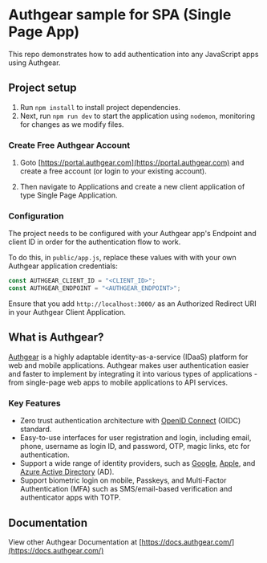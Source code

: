 # Authgear sample for SPA (Single Page App)

This repo demonstrates how to add authentication into any JavaScript apps using Authgear.

## Project setup

1. Run `npm install` to install project dependencies. 
2. Next, run `npm run dev` to start the application using `nodemon`, monitoring for changes as we modify files.

### Create Free Authgear Account
1. Goto [https://portal.authgear.com](https://portal.authgear.com) and create a free account (or login to your existing account).

2. Then navigate to Applications and create a new client application of type Single Page Application.

### Configuration

The project needs to be configured with your Authgear app's Endpoint and client ID in order for the authentication flow to work.

To do this, in `public/app.js`, replace these values with with your own Authgear application credentials:

```javascript
const AUTHGEAR_CLIENT_ID = "<CLIENT_ID>";
const AUTHGEAR_ENDPOINT = "<AUTHGEAR_ENDPOINT>";
```

Ensure that you add `http://localhost:3000/` as an Authorized Redirect URI in your Authgear Client Application.

## What is Authgear?

[Authgear](https://www.authgear.com/) is a highly adaptable identity-as-a-service (IDaaS) platform for web and mobile applications.
Authgear makes user authentication easier and faster to implement by integrating it into various types of applications - from single-page web apps to mobile applications to API services.

### Key Features

- Zero trust authentication architecture with [OpenID Connect](https://openid.net/developers/how-connect-works/) (OIDC) standard.
- Easy-to-use interfaces for user registration and login, including email, phone, username as login ID, and password, OTP, magic links, etc for authentication.
- Support a wide range of identity providers, such as [Google](https://developers.google.com/identity), [Apple](https://support.apple.com/en-gb/guide/deployment/depa64848f3a/web), and [Azure Active Directory](https://azure.microsoft.com/en-gb/products/active-directory/) (AD).
- Support biometric login on mobile, Passkeys, and Multi-Factor Authentication (MFA) such as SMS/email-based verification and authenticator apps with TOTP.

## Documentation

View other Authgear Documentation at [https://docs.authgear.com/](https://docs.authgear.com/)
